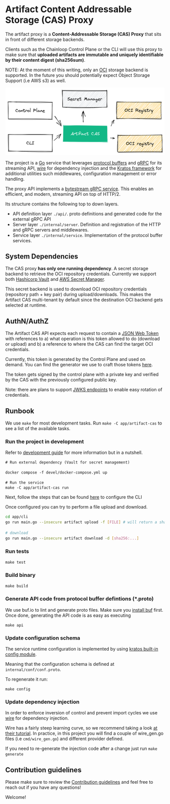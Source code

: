 # Artifact Content Addressable Storage (CAS) Proxy

The artifact proxy is a **Content-Addressable Storage (CAS) Proxy** that sits in front of different storage backends.

Clients such as the Chainloop Control Plane or the CLI will use this proxy to make sure that **uploaded artifacts are immutable and uniquely identifiable by their content digest (sha256sum)**.

NOTE: At the moment of this writing, only an [OCI](https://opencontainers.org/) storage backend is supported. In the future you should potentially expect Object Storage Support (i.e AWS s3) as well.

![cas](../../docs/img/cas-overview.png)

The project is a [Go](https://go.dev/) service that leverages [protocol buffers](https://github.com/protocolbuffers/protobuf) and [gRPC](https://grpc.io/) for its streaming API, [wire](https://github.com/google/wire/) for dependency injection and the [Kratos framework](https://github.com/go-kratos/kratos) for additional utilities such middlewares, configuration management or error handling.

The proxy API implements a [bytestream gRPC service](https://pkg.go.dev/google.golang.org/api/transport/bytestream). This enables an efficient, and modern, streaming API on top of HTTP/2.

Its structure contains the following top to down layers.

- API definition layer `./api/`. proto definitions and generated code for the external gRPC API
- Server layer `./internal/server`. Definition and registration of the HTTP and gRPC servers and middlewares.
- Service layer `./internal/service`. Implementation of the protocol buffer services.

## System Dependencies

The CAS proxy **has only one running dependency**. A secret storage backend to retrieve the OCI repository credentials. Currently we support both [Hashicorp Vault](https://www.vaultproject.io/) and [AWS Secret Manager](https://aws.amazon.com/secrets-manager/).

This secret backend is used to download OCI repository credentials (repository path + key pair) during upload/downloads. This makes the Artifact CAS multi-tenant by default since the destination OCI backend gets selected at runtime.

## AuthN/AuthZ

The Artifact CAS API expects each request to contain a [JSON Web Token](https://auth0.com/docs/secure/tokens/json-web-tokens) with references to a) what operation is this token allowed to do (download or upload) and b) a reference to where the CAS can find the target OCI credentials.

Currently, this token is generated by the Control Plane and used on demand. You can find the generator we use to craft those tokens [here](../../internal/robotaccount/cas/robotaccount.go).

The token gets signed by the control plane with a private key and verified by the CAS with the previously configured public key.

Note: there are plans to support [JWKS endpoints](https://auth0.com/docs/secure/tokens/json-web-tokens/json-web-key-sets) to enable easy rotation of credentials.

## Runbook

We use `make` for most development tasks. Run `make -C app/artifact-cas` to see a list of the available tasks.

### Run the project in development

Refer to [development guide](../../devel/README.md) for more information but in a nutshell.

```
# Run external dependency (Vault for secret management)

docker compose -f devel/docker-compose.yml up

# Run the service
make -C app/artifact-cas run
```

Next, follow the steps that can be found [here](../../devel/README.md#4---using-the-cli-pointing-to-the-local-environment) to configure the CLI

Once configured you can try to perform a file upload and download.

```sh
cd app/cli
go run main.go --insecure artifact upload -f [FILE] # will return a sha256 digest

# download
go run main.go --insecure artifact download -d [sha256:...]
```

### Run tests

```
make test
```

### Build binary

```
make build
```

### Generate API code from protocol buffer defintions (\*.proto)

We use buf.io to lint and generate proto files. Make sure you [install buf](https://docs.buf.build/installation) first. Once done, generating the API code is as easy as executing

```
make api
```

### Update configuration schema

The service runtime configuration is implemented by using [kratos built-in config module](https://go-kratos.dev/en/docs/component/config/).

Meaning that the configuration schema is defined at `internal/conf/conf.proto`.

To regenerate it run:

```
make config
```

### Update dependency injection

In order to enforce inversion of control and prevent import cycles we use [wire](https://github.com/google/wire/) for dependency injection.

Wire has a fairly steep learning curve, so we recommend taking a look [at their tutorial](https://github.com/google/wire/blob/main/_tutorial/README.md). In practice, in this project you will find a couple of wire_gen.go files (i.e `cmd/wire_gen.go`) and different provider defined.

If you need to re-generate the injection code after a change just run `make generate`

## Contribution guidelines

Please make sure to review the [Contribution guidelines](../../CONTRIBUTING.md) and feel free to reach out if you have any questions!

Welcome!
